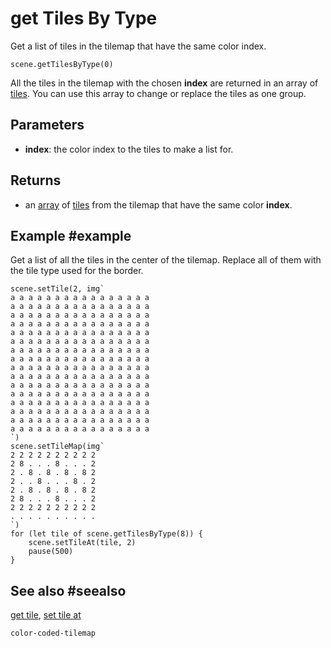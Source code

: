 # get Tiles By Type

Get a list of tiles in the tilemap that have the same color index.

```sig
scene.getTilesByType(0)
```

All the tiles in the tilemap with the chosen **index** are returned in an array of [tiles](/reference/color-coded-tilemap/tile). You can use this array to change or replace the tiles as one group.

## Parameters

* **index**: the color index to the tiles to make a list for.

## Returns

* an [array](/types/array) of [tiles](/reference/color-coded-tilemap/tile) from the tilemap that have the same color **index**.

## Example #example

Get a list of all the tiles in the center of the tilemap. Replace all of them with the tile type used for the border.

```blocks
scene.setTile(2, img`
a a a a a a a a a a a a a a a a 
a a a a a a a a a a a a a a a a 
a a a a a a a a a a a a a a a a 
a a a a a a a a a a a a a a a a 
a a a a a a a a a a a a a a a a 
a a a a a a a a a a a a a a a a 
a a a a a a a a a a a a a a a a 
a a a a a a a a a a a a a a a a 
a a a a a a a a a a a a a a a a 
a a a a a a a a a a a a a a a a 
a a a a a a a a a a a a a a a a 
a a a a a a a a a a a a a a a a 
a a a a a a a a a a a a a a a a 
a a a a a a a a a a a a a a a a 
a a a a a a a a a a a a a a a a 
a a a a a a a a a a a a a a a a 
`)
scene.setTileMap(img`
2 2 2 2 2 2 2 2 2 2 
2 8 . . . 8 . . . 2 
2 . 8 . 8 . 8 . 8 2 
2 . . 8 . . . 8 . 2 
2 . 8 . 8 . 8 . 8 2 
2 8 . . . 8 . . . 2 
2 2 2 2 2 2 2 2 2 2 
. . . . . . . . . . 
`)
for (let tile of scene.getTilesByType(8)) {
    scene.setTileAt(tile, 2)
    pause(500)
}
```

## See also #seealso

[get tile](/reference/color-coded-tilemap/get-tile),
[set tile at](/reference/color-coded-tilemap/set-tile-at)

```package
color-coded-tilemap
```